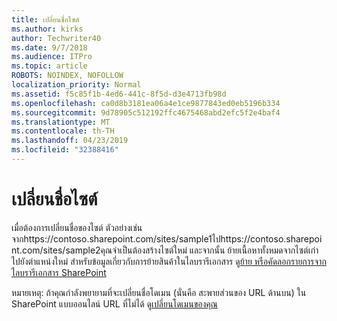 ```yaml
---
title: เปลี่ยนชื่อไซต์
ms.author: kirks
author: Techwriter40
ms.date: 9/7/2018
ms.audience: ITPro
ms.topic: article
ROBOTS: NOINDEX, NOFOLLOW
localization_priority: Normal
ms.assetid: f5c85f1b-4ed6-441c-8f5d-d3e4713fb98d
ms.openlocfilehash: ca0d8b3181ea06a4e1ce9877843ed0eb5196b334
ms.sourcegitcommit: 9d78905c512192ffc4675468abd2efc5f2e4baf4
ms.translationtype: MT
ms.contentlocale: th-TH
ms.lasthandoff: 04/23/2019
ms.locfileid: "32388416"
---
```

# <a name="rename-a-site"></a>เปลี่ยนชื่อไซต์

เมื่อต้องการเปลี่ยนชื่อของไซต์ ตัวอย่างเช่น จากhttps://contoso.sharepoint.com/sites/sample1ไปhttps://contoso.sharepoint.com/sites/sample2คุณจำเป็นต้องสร้างไซต์ใหม่ และจากนั้น ย้ายเนื้อหาทั้งหมดจากไซต์เก่าไปยังตำแหน่งใหม่ สำหรับข้อมูลเกี่ยวกับการย้ายสินค้าในไลบรารีเอกสาร ดู[ย้าย หรือคัดลอกรายการจากไลบรารีเอกสาร SharePoint](https://go.microsoft.com/fwlink/?Linkid=2018691)
  
หมายเหตุ: ถ้าคุณกำลังพยายามที่จะเปลี่ยนชื่อโดเมน (นั่นคือ สะพายส่วนของ URL ด้านบน) ใน SharePoint แบบออนไลน์ URL ที่ไม่ได้ ดู[เปลี่ยนโดเมนของคุณ](https://go.microsoft.com/fwlink/?Linkid=2018696)
  

